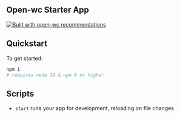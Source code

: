 ## Open-wc Starter App

[![Built with open-wc recommendations](https://img.shields.io/badge/built%20with-open--wc-blue.svg)](https://github.com/open-wc)

## Quickstart

To get started:

```sh
npm i
# requires node 10 & npm 6 or higher
```

## Scripts

- `start` runs your app for development, reloading on file changes